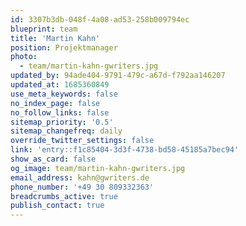 ```yaml
---
id: 3307b3db-048f-4a08-ad53-258b009794ec
blueprint: team
title: 'Martin Kahn'
position: Projektmanager
photo:
  - team/martin-kahn-gwriters.jpg
updated_by: 94ade404-9791-479c-a67d-f792aa146207
updated_at: 1685360849
use_meta_keywords: false
no_index_page: false
no_follow_links: false
sitemap_priority: '0.5'
sitemap_changefreq: daily
override_twitter_settings: false
link: 'entry::f1c85404-3d3f-4738-bd58-45185a7bec94'
show_as_card: false
og_image: team/martin-kahn-gwriters.jpg
email_address: kahn@gwriters.de
phone_number: '+49 30 809332363'
breadcrumbs_active: true
publish_contact: true
---
```


